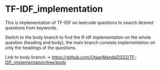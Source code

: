# TF-IDF_implementation
This is implementation of TF-IDF on leetcode questions to search desired questions from keywords.

Switch to the body branch to find the tf-idf implementation on the whole question (heading and body), the main branch consists implementation on only the headings of the questions.

Link to body branch -> https://github.com/UtsavMandal2022/TF-IDF_implementation/tree/body
